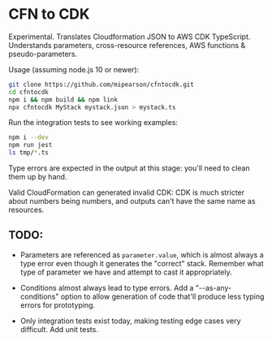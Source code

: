 # CFN to CDK

Experimental. Translates Cloudformation JSON to AWS CDK TypeScript. Understands parameters, cross-resource references, AWS functions & pseudo-parameters.

Usage (assuming node.js 10 or newer):

```bash
git clone https://github.com/mipearson/cfntocdk.git
cd cfntocdk
npm i && npm build && npm link
npx cfntocdk MyStack mystack.json > mystack.ts
```

Run the integration tests to see working examples:

```bash
npm i --dev
npm run jest
ls tmp/*.ts
```

Type errors are expected in the output at this stage: you'll need to clean them up by hand.

Valid CloudFormation can generated invalid CDK: CDK is much stricter about numbers being numbers, and outputs can't have the same name as resources.

## TODO:

  * Parameters are referenced as `parameter.value`, which is almost always a type error even though it generates the "correct" stack. Remember what type of parameter we have and attempt to cast it appropriately.

  * Conditions almost always lead to type errors. Add a "--as-any-conditions" option to allow generation of code that'll produce less typing errors for prototyping.

  * Only integration tests exist today, making testing edge cases very difficult. Add unit tests.

